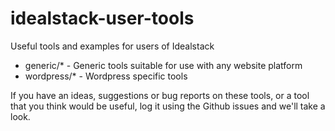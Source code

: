 # idealstack-user-tools
Useful tools and examples for users of Idealstack


- generic/* - Generic tools suitable for use with any website platform
- wordpress/* - Wordpress specific tools

If you have an ideas, suggestions or bug reports on these tools, or a tool that you think would be useful, log it using the Github issues and we'll take a look.

